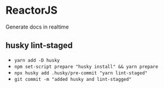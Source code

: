# ReactorJS

Generate docs in realtime

## husky lint-staged

- `yarn add -D husky`
- `npm set-script prepare "husky install" && yarn prepare`
- `npx husky add .husky/pre-commit "yarn lint-staged"`
- `git commit -m "added husky and lint-stagged"`
